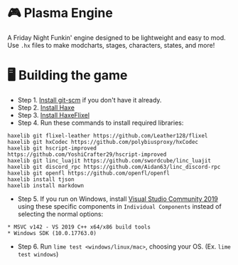 # 🎮 Plasma Engine
A Friday Night Funkin' engine designed to be lightweight and easy to mod. Use `.hx` files to make modcharts, stages, characters, states, and more!

# 🖥️ Building the game
- Step 1. [Install git-scm](https://git-scm.com/downloads) if you don't have it already.
- Step 2. [Install Haxe](https://haxe.org/download/)
- Step 3. [Install HaxeFlixel](https://haxeflixel.com/documentation/install-haxeflixel/)
- Step 4. Run these commands to install required libraries:
```
haxelib git flixel-leather https://github.com/Leather128/flixel
haxelib git hxCodec https://github.com/polybiusproxy/hxCodec
haxelib git hscript-improved https://github.com/YoshiCrafter29/hscript-improved
haxelib git linc_luajit https://github.com/swordcube/linc_luajit
haxelib git discord_rpc https://github.com/Aidan63/linc_discord-rpc
haxelib git openfl https://github.com/openfl/openfl
haxelib install tjson
haxelib install markdown
```
- Step 5. If you run on Windows, install [Visual Studio Community 2019](https://visualstudio.microsoft.com/thank-you-downloading-visual-studio/?sku=community&rel=16&utm_medium=microsoft&utm_source=docs.microsoft.com&utm_campaign=download+from+relnotes&utm_content=vs2019ga+button) using these specific components in `Individual Components` instead of selecting the normal options:
```
* MSVC v142 - VS 2019 C++ x64/x86 build tools
* Windows SDK (10.0.17763.0)
```
- Step 6. Run `lime test <windows/linux/mac>`, choosing your OS. (Ex. `lime test windows`)
